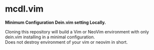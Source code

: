 # mcdl.vim

**Minimum Configuration Dein.vim setting Locally.**

Cloning this repository will build a Vim or NeoVim environment with only dein.vim installing in a minimal configuration.<br>
Does not destroy environment of your vim or neovim in short.
